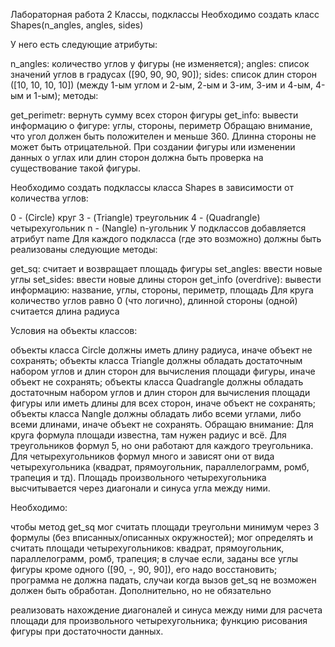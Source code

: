 Лабораторная работа 2
Классы, подклассы
Необходимо создать класс Shapes(n_angles, angles, sides)

У него есть следующие атрибуты:

n_angles: количество углов у фигуры (не изменяется);
angles: список значений углов в градусах ([90, 90, 90, 90]);
sides: список длин сторон ([10, 10, 10, 10]) (между 1-ым углом и 2-ым, 2-ым и 3-им, 3-им и 4-ым, 4-ым и 1-ым);
методы:

get_perimetr: вернуть сумму всех сторон фигуры
get_info: вывести информацию о фигуре: углы, стороны, периметр
Обращаю внимание, что угол должен быть положителен и меньше 360. Длинна стороны не может быть отрицательной. При создании фигуры или изменении данных о углах или длин сторон должна быть проверка на существование такой фигуры.

Необходимо создать подклассы класса Shapes в зависимости от количества углов:

0 - (Circle) круг
3 - (Triangle) треугольник
4 - (Quadrangle) четырехугольник
n - (Nangle) n-угольник
У подклассов добавляется атрибут name Для каждого подкласса (где это возможно) должны быть реализованы следующие методы:

get_sq: считает и возвращает площадь фигуры
set_angles: ввести новые углы
set_sides: ввести новые длины сторон
get_info (overdrive): вывести информацию: название, углы, стороны, периметр, площадь
Для круга количество углов равно 0 (что логично), длинной стороны (одной) считается длина радиуса

Условия на объекты классов:

объекты класса Circle должны иметь длину радиуса, иначе объект не сохранять;
объекты класса Triangle должны обладать достаточным набором углов и длин сторон для вычисления площади фигуры, иначе объект не сохранять;
объекты класса Quadrangle должны обладать достаточным набором углов и длин сторон для вычисления площади фигуры или иметь длины для всех сторон, иначе объект не сохранять;
объекты класса Nangle должны обладать либо всеми углами, либо всеми длинами, иначе объект не сохранять.
Обращаю внимание: Для круга формула площади известна, там нужен радиус и всё. Для треугольников формул 5, но они работают для каждого треугольника. Для четырехугольников формул много и зависят они от вида четырехугольника (квадрат, прямоугольник, параллелограмм, ромб, трапеция и тд). Площадь произвольного четырехугольника высчитывается через диагонали и синуса угла между ними.

Необходимо:

чтобы метод get_sq мог считать площади треугольни минимум через 3 формулы (без вписанных/описанных окружностей);
мог определять и считать площади четырехугольников: квадрат, прямоугольник, параллелограмм, ромб, трапеция;
в случае если, заданы все углы фигуры кроме одного ([90, -, 90, 90]), его надо восстановить;
программа не должна падать, случаи когда вызов get_sq не возможен должен быть обработан.
Дополнительно, но не обязательно

реализовать нахождение диагоналей и синуса между ними для расчета площади для произвольного четырехугольника;
функцию рисования фигуры при достаточности данных.
